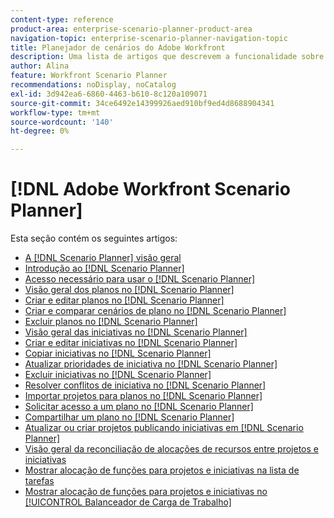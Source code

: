 ```yaml
---
content-type: reference
product-area: enterprise-scenario-planner-product-area
navigation-topic: enterprise-scenario-planner-navigation-topic
title: Planejador de cenários do Adobe Workfront
description: Uma lista de artigos que descrevem a funcionalidade sobre o Planejador de cenários do Workfront.
author: Alina
feature: Workfront Scenario Planner
recommendations: noDisplay, noCatalog
exl-id: 3d942ea6-6860-4463-b610-8c120a109071
source-git-commit: 34ce6492e14399926aed910bf9ed4d8688904341
workflow-type: tm+mt
source-wordcount: '140'
ht-degree: 0%

---
```


# [!DNL Adobe Workfront Scenario Planner]

Esta seção contém os seguintes artigos:

* [A [!DNL Scenario Planner] visão geral](../scenario-planner/scenario-planner-overview.md)
* [Introdução ao [!DNL Scenario Planner]](../scenario-planner/get-started-with-scenario-planning.md)
* [Acesso necessário para usar o [!DNL Scenario Planner]](../scenario-planner/access-needed-to-use-sp.md)
* [Visão geral dos planos no [!DNL Scenario Planner]](../scenario-planner/plans-overview.md)
* [Criar e editar planos no [!DNL Scenario Planner]](../scenario-planner/create-and-edit-plans.md)
* [Criar e comparar cenários de plano no [!DNL Scenario Planner]](../scenario-planner/create-and-compare-scenarios-for-a-plan.md)
* [Excluir planos no [!DNL Scenario Planner]](../scenario-planner/delete-plans.md)
* [Visão geral das iniciativas no [!DNL Scenario Planner]](../scenario-planner/initiatives-overview.md)
* [Criar e editar iniciativas no [!DNL Scenario Planner]](../scenario-planner/create-and-edit-initiatives.md)
* [Copiar iniciativas no [!DNL Scenario Planner]](../scenario-planner/copy-initiatives.md)
* [Atualizar prioridades de iniciativa no [!DNL Scenario Planner]](../scenario-planner/prioritize-initiatives.md)
* [Excluir iniciativas no [!DNL Scenario Planner]](../scenario-planner/delete-initiatives.md)
* [Resolver conflitos de iniciativa no [!DNL Scenario Planner]](../scenario-planner/resolve-conflicts-in-sp.md)
* [Importar projetos para planos no [!DNL Scenario Planner]](../scenario-planner/import-projects-to-plans.md)
* [Solicitar acesso a um plano no [!DNL Scenario Planner]](../scenario-planner/request-access-to-plan.md)
* [Compartilhar um plano no [!DNL Scenario Planner]](../scenario-planner/share-a-plan.md)
* [Atualizar ou criar projetos publicando iniciativas em [!DNL Scenario Planner]](../scenario-planner/publish-scenarios-update-projects.md)
* [Visão geral da reconciliação de alocações de recursos entre projetos e iniciativas](../scenario-planner/overview-reconcile-allocations-between-projects-initiatives.md)
* [Mostrar alocação de funções para projetos e iniciativas na lista de tarefas](../scenario-planner/show-role-allocation-task-list-nwe.md)
* [Mostrar alocação de funções para projetos e iniciativas no [!UICONTROL Balanceador de Carga de Trabalho]](../scenario-planner/show-role-allocation-workload-balancer.md)

 
